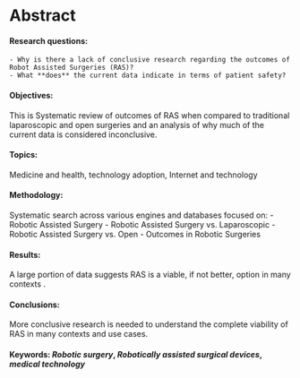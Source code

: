 # Abstract

#### Research questions:
	- Why is there a lack of conclusive research regarding the outcomes of Robot Assisted Surgeries (RAS)?
	- What **does** the current data indicate in terms of patient safety?

#### Objectives:
This is Systematic review of outcomes of RAS when compared to traditional laparoscopic and open surgeries and an analysis of why much of the current data is considered inconclusive.

#### Topics:
Medicine and health, technology adoption, Internet and technology

#### Methodology:
Systematic search across various engines and databases focused on:
	- Robotic Assisted Surgery
	- Robotic Assisted Surgery vs. Laparoscopic
	- Robotic Assisted Surgery vs. Open
	- Outcomes in Robotic Surgeries

#### Results:
A large portion of data suggests RAS is a viable, if not better, option in many contexts .

#### Conclusions:
More conclusive research is needed to understand the complete viability of RAS in many contexts and use cases.

#### Keywords: *Robotic surgery*, *Robotically assisted surgical devices*, *medical technology*
